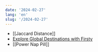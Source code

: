 ```yaml
---
date: '2024-02-27'
lang: 'en'
slug: '/2024-02-27'
---
```


- [[Jaccard Distance]]
- [Explore Global Destinations with Firsty](https://www.firsty.app/countries)
- [[Power Nap Pill]]
